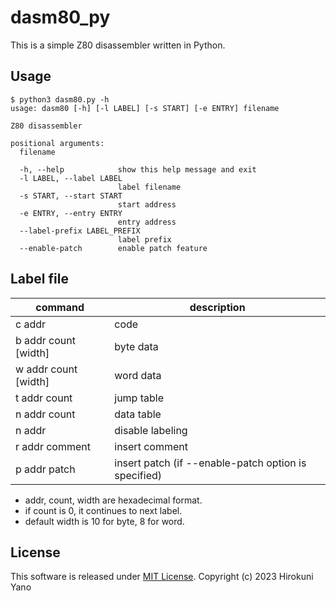 # dasm80_py

This is a simple Z80 disassembler written in Python.

## Usage

```shell-session
$ python3 dasm80.py -h
usage: dasm80 [-h] [-l LABEL] [-s START] [-e ENTRY] filename

Z80 disassembler

positional arguments:
  filename

  -h, --help            show this help message and exit
  -l LABEL, --label LABEL
                        label filename
  -s START, --start START
                        start address
  -e ENTRY, --entry ENTRY
                        entry address
  --label-prefix LABEL_PREFIX
                        label prefix
  --enable-patch        enable patch feature
```

## Label file

| command               | description                                           |
| --------------------- | ----------------------------------------------------- | 
| c addr                | code                                                  |
| b addr count [width]  | byte data                                             |
| w addr count [width]  | word data                                             |
| t addr count          | jump table                                            |
| n addr count          | data table                                            |
| n addr                | disable labeling                                      |
| r addr comment        | insert comment                                        |
| p addr patch          | insert patch (if --enable-patch option is specified)  |

* addr, count, width are hexadecimal format.
* if count is 0, it continues to next label.
* default width is 10 for byte, 8 for word. 

## License
This software is released under [MIT License](LICENSE).
Copyright (c) 2023 Hirokuni Yano
